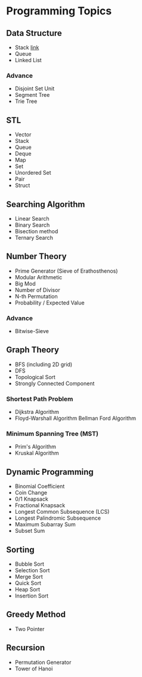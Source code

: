 Programming Topics
==================

Data Structure
--------------
* Stack [link](https://github.com/shiningflash/advance-data-structure/blob/master/Stack.cpp)
* Queue
* Linked List

### Advance
* Disjoint Set Unit
* Segment Tree
* Trie Tree

STL
---
* Vector
* Stack
* Queue
* Deque
* Map
* Set
* Unordered Set
* Pair
* Struct

Searching Algorithm
-------------------
* Linear Search
* Binary Search
* Bisection method
* Ternary Search


Number Theory
-------------
* Prime Generator (Sieve of Erathosthenos)
* Modular Arithmetic
* Big Mod
* Number of Divisor
* N-th Permutation
* Probability / Expected Value

### Advance
* Bitwise-Sieve

Graph Theory
------------
* BFS (including 2D grid)
* DFS
* Topological Sort
* Strongly Connected Component

### Shortest Path Problem
* Dijkstra Algorithm
* Floyd-Warshall Algorithm
Bellman Ford Algorithm

### Minimum Spanning Tree (MST)
* Prim's Algorithm
* Kruskal Algorithm

Dynamic Programming
-------------------
* Binomial Coefficient 
* Coin Change
* 0/1 Knapsack
* Fractional Knapsack
* Longest Common Subsequence (LCS)
* Longest Palindromic Subsequence
* Maximum Subarray Sum
* Subset Sum

Sorting
-------
* Bubble Sort
* Selection Sort
* Merge Sort
* Quick Sort
* Heap Sort
* Insertion Sort

Greedy Method
-------------
* Two Pointer

Recursion
---------
* Permutation Generator
* Tower of Hanoi
